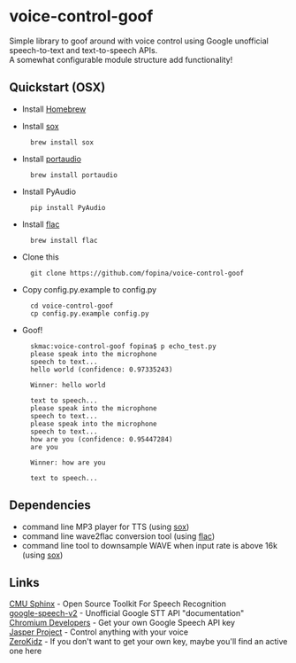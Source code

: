 voice-control-goof
==========
Simple library to goof around with voice control using Google unofficial speech-to-text and text-to-speech APIs.  
A somewhat configurable module structure add functionality!  

Quickstart (OSX)
-----

- Install [Homebrew](http://brew.sh)

- Install [sox](http://sox.sourceforge.net/)

		brew install sox


- Install [portaudio](http://www.portaudio.com)

		brew install portaudio

- Install PyAudio

		pip install PyAudio

- Install [flac](http://xiph.org/flac/)

		brew install flac

- Clone this

		git clone https://github.com/fopina/voice-control-goof

- Copy config.py.example to config.py

		cd voice-control-goof
		cp config.py.example config.py

- Goof!

		skmac:voice-control-goof fopina$ p echo_test.py 
		please speak into the microphone
		speech to text...
		hello world (confidence: 0.97335243)

		Winner: hello world

		text to speech...
		please speak into the microphone
		speech to text...
		please speak into the microphone
		speech to text...
		how are you (confidence: 0.95447284)
		are you

		Winner: how are you

		text to speech...


Dependencies
-----

- command line MP3 player for TTS (using [sox](http://sox.sourceforge.net/))  
- command line wave2flac conversion tool (using [flac](http://xiph.org/flac/))  
- command line tool to downsample WAVE when input rate is above 16k (using [sox](http://sox.sourceforge.net/))  

Links
-------
[CMU Sphinx](http://cmusphinx.sourceforge.net) - Open Source Toolkit For Speech Recognition  
[google-speech-v2](https://github.com/gillesdemey/google-speech-v2) - Unofficial Google STT API "documentation"  
[Chromium Developers](http://www.chromium.org/developers/how-tos/api-keys) - Get your own Google Speech API key  
[Jasper Project](http://jasperproject.github.io/) - Control anything with your voice  
[ZeroKidz](http://zerokidz.com/ideas/?p=11035) - If you don't want to get your own key, maybe you'll find an active one here  